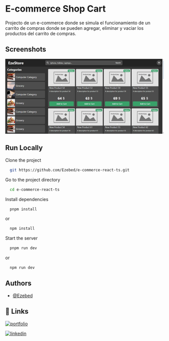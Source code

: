 # E-commerce Shop Cart

Projecto de un e-commerce donde se simula el funcionamiento de un carrito de compras donde se pueden agregar, eliminar y vaciar los productos del carrito de compras.

## Screenshots

![App Screenshot](https://raw.githubusercontent.com/Ezebed/e-commerce-react-ts/main/src/assets/img/ezeStore-min.png)

## Run Locally

Clone the project

```bash
  git https://github.com/Ezebed/e-commerce-react-ts.git
```

Go to the project directory

```bash
  cd e-commerce-react-ts
```

Install dependencies

```bash
  pnpm install
```

or

```bash
  npm install
```

Start the server

```bash
  pnpm run dev
```

or

```bash
  npm run dev
```

## Authors

- [@Ezebed](https://github.com/Ezebed)

## 🔗 Links

[![portfolio](https://img.shields.io/badge/my_portfolio-000?style=for-the-badge&logo=ko-fi&logoColor=white)](https://ezebed.netlify.app/)

[![linkedin](https://img.shields.io/badge/linkedin-0A66C2?style=for-the-badge&logo=linkedin&logoColor=white)](https://www.linkedin.com/in/obed-villegas-aa537b132/)
